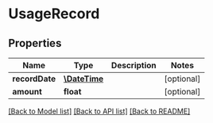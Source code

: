 # UsageRecord

## Properties
Name | Type | Description | Notes
------------ | ------------- | ------------- | -------------
**recordDate** | [**\DateTime**](\DateTime.md) |  | [optional] 
**amount** | **float** |  | [optional] 

[[Back to Model list]](../../README.md#documentation-for-models) [[Back to API list]](../../README.md#documentation-for-api-endpoints) [[Back to README]](../../README.md)


